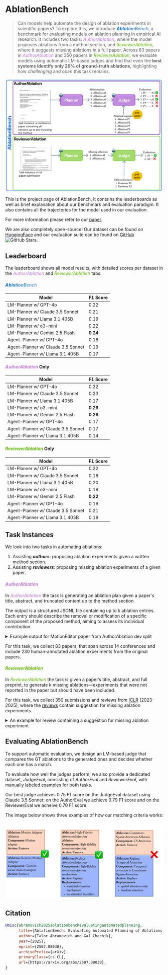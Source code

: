<style type="text/css">
.ablationbench {
  background: linear-gradient(to right, #0C69DA,rgb(129, 176, 233));
  -webkit-text-fill-color: transparent;
  -webkit-background-clip: text;
  font-weight: bold;
  font-style: italic;
}

.authorablation {
  background: linear-gradient(to right, rgb(196, 124, 235),rgb(196, 124, 235));
  -webkit-text-fill-color: transparent;
  -webkit-background-clip: text;
  font-style: italic;
}

.reviewerablation {
  background: linear-gradient(to right, #60BF00, #60BF00);
  -webkit-text-fill-color: transparent;
  -webkit-background-clip: text;
  font-style: italic;
}
</style>
# AblationBench


> Can models help automate the design of ablation experiments in scientific papers? To explore this, we introduce <span class="ablationbench">AblationBench</span>, a benchmark for evaluating models on ablation planning in empirical AI research. It includes two tasks: <span class="authorablation">AuthorAblation</span>, where the model proposes ablations from a method section, and <span class="reviewerablation">ReviewerAblation</span>, where it suggests missing ablations in a full paper. Across 83 papers in <span class="authorablation">AuthorAblation</span> and 350 papers in <span class="reviewerablation">ReviewerAblation</span>, we evaluate models using automatic LM-based judges and find that even the **best systems identify only 29% of ground-truth ablations**, highlighting how *challenging* and *open* this task remains.

<center><img src="_media/figure1.png" alt="fig1"/></center>

This is the project page of AblationBench, it contains the leaderboards as well as brief explanation about our benchmark and evaluation paradigm.
It also contains all the trajectories for the model used in our evaluation.

For more information please refer to our [paper](https://www.arxiv.org/abs/2507.08038).

We are also completely open-source! Our dataset can be found on [HuggingFace](https://huggingface.co/collections/ai-coscientist/ablationbench-682701a2c1eafb87b1b087ea) and our evaluation suite can be found on [GitHub](https://github.com/ai-scientist-bench/ablation-bench) ![GitHub Stars](https://img.shields.io/github/stars/ai-scientist-bench/ablation-bench).

## Leaderboard

The leaderboard shows all model results, with detailed scores per dataset in the <span class="authorablation">AuthorAblation</span> and <span class="reviewerablation">ReviewerAblation</span> tabs.

<!-- tabs:start -->

#### **<span class="ablationbench">AblationBench</span>**

| Model                             | F1 Score |
|----------------------------------|----------|
| LM-Planner w/ GPT-4o             | 0.22     |
| LM-Planner w/ Claude 3.5 Sonnet  | 0.21     |
| LM-Planner w/ Llama 3.1 405B     | 0.19     |
| LM-Planner w/ o3-mini            | 0.22     |
| LM-Planner w/ Gemini 2.5 Flash   | **0.24**     |
| Agent-Planner w/ GPT-4o          | 0.18     |
| Agent-Planner w/ Claude 3.5 Sonnet | 0.19   |
| Agent-Planner w/ Llama 3.1 405B  | 0.17     |

#### **<span class="authorablation">AuthorAblation</span> Only**

| Model                             | F1 Score |
|----------------------------------|----------|
| LM-Planner w/ GPT-4o             | 0.22     |
| LM-Planner w/ Claude 3.5 Sonnet  | 0.23     |
| LM-Planner w/ Llama 3.1 405B     | 0.17     |
| LM-Planner w/ o3-mini            | **0.26**     |
| LM-Planner w/ Gemini 2.5 Flash   | **0.26**     |
| Agent-Planner w/ GPT-4o          | 0.17     |
| Agent-Planner w/ Claude 3.5 Sonnet | 0.17   |
| Agent-Planner w/ Llama 3.1 405B  | 0.14     |


#### **<span class="reviewerablation">ReviewerAblation</span> Only**

| Model                             | F1 Score |
|----------------------------------|----------|
| LM-Planner w/ GPT-4o             | 0.22     |
| LM-Planner w/ Claude 3.5 Sonnet  | 0.18     |
| LM-Planner w/ Llama 3.1 405B     | 0.20     |
| LM-Planner w/ o3-mini            | 0.18     |
| LM-Planner w/ Gemini 2.5 Flash   | **0.22**     |
| Agent-Planner w/ GPT-4o          | 0.19     |
| Agent-Planner w/ Claude 3.5 Sonnet | 0.21   |
| Agent-Planner w/ Llama 3.1 405B  | 0.19     |


<!-- tabs:end -->


## Task Instances

We look into two tasks in automating ablations: 
1. Assisting ***authors***: proposing ablation experiments given a written method section.
2. Assisting ***reviewers***: proposing missing ablation experiments of a given paper.

<!-- tabs:start -->

#### **<span class="authorablation">AuthorAblation</span>**

In <span class="authorablation">AuthorAblation</span> the task is generating an ablation plan given a paper's title, abstract, and truncated content up to the method section.

The output is a structured JSONL file containing up to k ablation entries. Each entry should describe the removal or modification of a specific component of the proposed method, aiming to assess its individual contribution.

<details>
<summary>Example output for MotionEditor paper from AuthorAblation dev split</summary>

```json
[
    {
        "name": "CS Attention Ablation",
        "ablated_part": "CS Attention",
        "action": "REPLACE",
        "replacement": ["Sparse Attention"],
        "metrics": ["visual quality"]
    },
    {
        "name": "Cross Attention in Motion Adapter Ablation",
        "ablated_part": "Cross attention in motion adapter",
        "action": "REMOVE",
        "metrics": ["visual quality"]
    },
    {
        "name": "Motion Adapter Ablation",
        "ablated_part": "Motion adapter",
        "action": "REMOVE",
        "metrics": ["visual quality"]
    },
    {
        "name": "High-Fidelity Attention Injection Ablation",
        "ablated_part": "High-fidelity attention injection",
        "action": "REMOVE",
        "metrics": ["visual quality"]
    },
    {
        "name": "Skeleton Alignment Ablation",
        "ablated_part": "Skeleton alignment",
        "action": "REMOVE",
        "metrics": ["visual quality"]
    }
]
```
</details>

For this task, we collect 83 papers, that span across 14 conferences and include 230 human-annotated ablation experiments from the original papers.

#### **<span class="reviewerablation">ReviewerAblation</span>**

In <span class="reviewerablation">ReviewerAblation</span> the task is given a paper’s title, abstract, and full preprint, to generate k missing ablations—experiments that were not reported in the paper but should have been included.

For this task, we collect 350 submissions and reviews from [ICLR](https://iclr.cc) (2023-2025), where the [reviews](https://openreview.net) contain suggestion for missing ablation experiments.

<details>
<summary>An example for review containing a suggestion for missing ablation experiment</summary>

> ... I would expect more ablation studies of the choices in the proposed methods: for example, how does the number of iterations affect the results? ...

</details>


<!-- tabs:end -->


## Evaluating AblationBench

To support automatic evaluation, we design an LM-based judge that compares the GT ablations to the generated ones and decides whether each one has a match.

To evaluate how well the judges perform, we also provide a dedicated dataset, *JudgeEval*, consisting of *AuthorEval* and *ReviewerEval*, with manually labeled examples for both tasks.

Our best judge achieves 0.75 F1 score on the JudgeEval dataset using Claude 3.5 Sonnet: on the AuthorEval we achieve 0.79 F1 score and on the ReviewerEval we acheive 0.70 F1 score.

The image below shows three examples of how our matching criteria works:

![match-labels](_media/match-labels.png)


## Citation

```bibtex
@misc{abramovich2025ablationbenchevaluatingautomatedplanning,
      title={AblationBench: Evaluating Automated Planning of Ablations in Empirical AI Research}, 
      author={Talor Abramovich and Gal Chechik},
      year={2025},
      eprint={2507.08038},
      archivePrefix={arXiv},
      primaryClass={cs.CL},
      url={https://arxiv.org/abs/2507.08038}, 
}
```